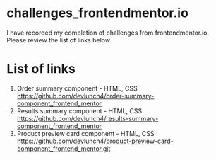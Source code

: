 # challenges_frontendmentor.io
I have recorded my completion of challenges from frontendmentor.io.
Please review the list of links below.

# List of links
1. Order summary component - HTML, CSS  
https://github.com/devlunch4/order-summary-component_frontend_mentor
2. Results summary component - HTML, CSS  
https://github.com/devlunch4/results-summary-component_frontend_mentor
3. Product preview card component - HTML, CSS  
https://github.com/devlunch4/product-preview-card-component_frontend_mentor.git
